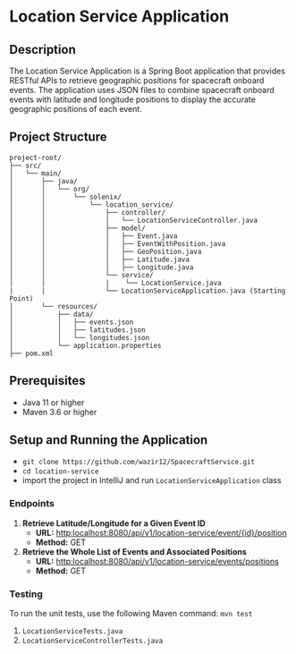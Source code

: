 # Location Service Application

## Description

The Location Service Application is a Spring Boot application that provides RESTful APIs to retrieve geographic positions for spacecraft onboard events. 
The application uses JSON files to combine spacecraft onboard events with latitude and longitude positions to display the accurate geographic positions of each event.

## Project Structure

    project-root/
    ├── src/
    │   └── main/
    │       ├── java/
    │       │   └── org/
    │       │       └── solenix/
    │       │           └── location_service/
    │       │               ├── controller/
    │       │               │   └── LocationServiceController.java
    │       │               ├── model/
    │       │               │   ├── Event.java
    │       │               │   ├── EventWithPosition.java
    │       │               │   ├── GeoPosition.java
    │       │               │   ├── Latitude.java
    │       │               │   ├── Longitude.java
    │       │               └── service/
    │       │               |    └── LocationService.java
    |       |               └── LocationServiceApplication.java (Starting Point)
    │       └── resources/
    │           ├── data/
    │           │   ├── events.json
    │           │   ├── latitudes.json
    │           │   └── longitudes.json
    │           └── application.properties
    ├── pom.xml

## Prerequisites
  - Java 11 or higher
  - Maven 3.6 or higher

## Setup and Running the Application
   - ```git clone https://github.com/wazir12/SpacecraftService.git```
   - ```cd location-service```
   - import the project in IntelliJ and run ```LocationServiceApplication``` class
### Endpoints

1. **Retrieve Latitude/Longitude for a Given Event ID**
     - **URL:** [http:localhost:8080/api/v1/location-service/event/{id}/position]()
     - **Method:** GET
2. **Retrieve the Whole List of Events and Associated Positions**
      - **URL:** [http:localhost:8080/api/v1/location-service/events/positions]()
      - **Method:** GET 

### Testing
To run the unit tests, use the following Maven command:
      ```mvn test```
1. ```LocationServiceTests.java ```
2. ``` LocationServiceControllerTests.java ```


